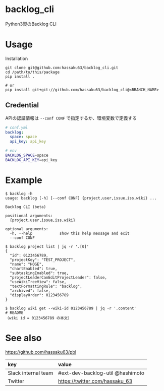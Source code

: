 # backlog_cli
Python3製のBacklog CLI

# Usage

Installation

```bach
git clone git@github.com:hassaku63/backlog_cli.git
cd /path/to/this/package
pip install .

# or
pip install git+git://github.com/hassaku63/backlog_cli@<BRANCH_NAME>
```

## Credential

APIの認証情報は `--conf CONF` で指定するか、環境変数で定義する

```yaml
# conf.yml
backlog:
  space: space
  api_key: api_key
``` 

```bash
# env
BACKLOG_SPACE=space
BACKLOG_API_KEY=api_key
```

# Example

```
$ backlog -h
usage: backlog [-h] [--conf CONF] {project,user,issue,iss,wiki} ...

Backlog CLI (beta)

positional arguments:
  {project,user,issue,iss,wiki}

optional arguments:
  -h, --help            show this help message and exit
  --conf CONF
```

```
$ backlog project list | jq -r '.[0]'
{
  "id": 0123456789,
  "projectKey": "TEST_PROJECT",
  "name": "HOGE",
  "chartEnabled": true,
  "subtaskingEnabled": true,
  "projectLeaderCanEditProjectLeader": false,
  "useWikiTreeView": false,
  "textFormattingRule": "backlog",
  "archived": false,
  "displayOrder": 0123456789
}
```

```
$ backlog wiki get --wiki-id 0123456789 | jq -r '.content'
# README
（wiki id = 0123456789 の本文）
```


# See also

https://github.com/hassaku63/pbl

|key|value|
|:---|:---|
|Slack internal team|#ext-dev-backlog-util @hashimoto|
|Twitter|https://twitter.com/hassaku_63|
